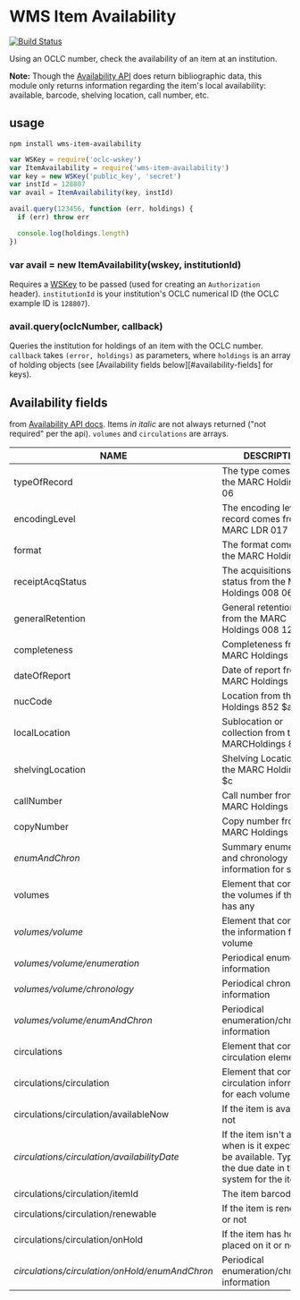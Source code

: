 # WMS Item Availability

[![Build Status](https://travis-ci.org/malantonio/node-wms-item-availability.svg?branch=master)](https://travis-ci.org/malantonio/node-wms-item-availability)

Using an OCLC number, check the availability of an item at an institution.

**Note:** Though the [Availability API][avail-api] does return bibliographic
data, this module only returns information regarding the item's local availability:
available, barcode, shelving location, call number, etc.

## usage

```
npm install wms-item-availability
```

```javascript
var WSKey = require('oclc-wskey')
var ItemAvailability = require('wms-item-availability')
var key = new WSKey('public_key', 'secret')
var instId = 128807
var avail = ItemAvailability(key, instId)

avail.query(123456, function (err, holdings) {
  if (err) throw err

  console.log(holdings.length)
})
```

### var avail = new ItemAvailability(wskey, institutionId)

Requires a [WSKey][gh-oclc-wskey] to be passed (used for creating an
`Authorization` header). `institutionId` is your institution's OCLC numerical ID
(the OCLC example ID is `128807`).

### avail.query(oclcNumber, callback)

Queries the institution for holdings of an item with the OCLC number. `callback`
takes `(error, holdings)` as parameters, where `holdings` is an array of holding
objects (see [Availability fields below][#availability-fields] for keys).

## Availability fields

from [Availability API docs][avail-api]. Items _in italic_ are not always
returned ("not required" per the api). `volumes` and `circulations` are arrays.

NAME                                           | DESCRIPTION
-----------------------------------------------|-------------------
typeOfRecord                                   | The type  comes from the MARC Holdings LDR 06
encodingLevel                                  | The encoding level of record comes from the MARC LDR 017
format                                         | The format comes from the MARC Holdings 007
receiptAcqStatus                               | The acquisitions receipt status from the MARC Holdings 008 06
generalRetention                               | General retention policy from the MARC Holdings 008 12
completeness                                   | Completeness from the MARC Holdings 008 16
dateOfReport                                   | Date of report from the MARC Holdings 008
nucCode                                        | Location from the MARC Holdings 852 $a
localLocation                                  | Sublocation or collection from the MARCHoldings 852 $b
shelvingLocation                               | Shelving Location from the MARC Holdings 852 $c
callNumber                                     | Call number from the MARC Holdings 852 $h
copyNumber                                     | Copy number from the MARC Holdings 852 $t
_enumAndChron_                                 | Summary enumerations and chronology information for serial
volumes                                        | Element that contains the volumes if the item has any
_volumes/volume_                               | Element that contains the information for each volume
_volumes/volume/enumeration_                   | Periodical enumeration information
_volumes/volume/chronology_                    | Periodical chronology information
_volumes/volume/enumAndChron_                  | Periodical enumeration/chronology information
circulations                                   | Element that contains circulation elements
circulations/circulation                       | Element that contains circulation information for each volume
circulations/circulation/availableNow          | If the item is available or not
_circulations/circulation/availabilityDate_    | If the item isn't available when is it expected to be available. Typically the due date in the system for the item
circulations/circulation/itemId                | The item barcode
circulations/circulation/renewable             | If the item is renewable or not
circulations/circulation/onHold                | If the item has holds placed on it or not
_circulations/circulation/onHold/enumAndChron_ | Periodical enumeration/chronology information



[gh-oclc-wskey]: https://npmjs.com/oclc-wskey
[avail-api]: http://www.oclc.org/developer/develop/web-services/wms-availability-api/opac-record.en.html

